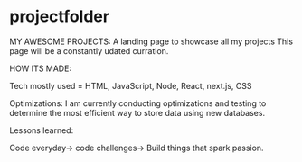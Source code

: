 # projectfolder
MY AWESOME PROJECTS:
A landing page to showcase all my projects
This page will be a constantly udated curration.


HOW ITS MADE:

Tech mostly used = HTML, JavaScript, Node, React, next.js, CSS 

Optimizations:
I am currently conducting optimizations and testing to determine the most efficient way to store data using new databases.

Lessons learned:

Code everyday-> code challenges-> Build things that spark passion.
